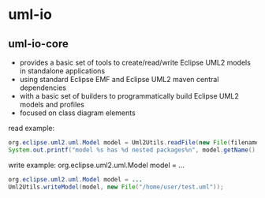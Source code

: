 # uml-io
## uml-io-core
* provides a basic set of tools to create/read/write Eclipse UML2 models in standalone applications
* using standard Eclipse EMF and Eclipse UML2 maven central dependencies
* with a basic set of builders to programmatically build Eclipse UML2 models and profiles 
* focused on class diagram elements

read example:
```java
org.eclipse.uml2.uml.Model model = Uml2Utils.readFile(new File(filename));
System.out.printf("model %s has %d nested packages%n", model.getName(), model.getNestedPackages().size());		
```
write example:
org.eclipse.uml2.uml.Model model = ...
```java
org.eclipse.uml2.uml.Model model = ...
Uml2Utils.writeModel(model, new File("/home/user/test.uml"));
```
